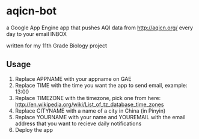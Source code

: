 aqicn-bot
=========

a Google App Engine app that pushes AQI data from http://aqicn.org/ every day to your email INBOX


written for my 11th Grade Biology project

## Usage

1. Replace APPNAME with your appname on GAE
2. Replace TIME with the time you want the app to send email, example: 13:00
3. Replace TIMEZONE with the timezone, pick one from here: http://en.wikipedia.org/wiki/List_of_tz_database_time_zones
4. Replace CITYNAME with a name of a city in China (in Pinyin)
5. Replace YOURNAME with your name and YOUREMAIL with the email address that you want to recieve daily notifications
6. Deploy the app
